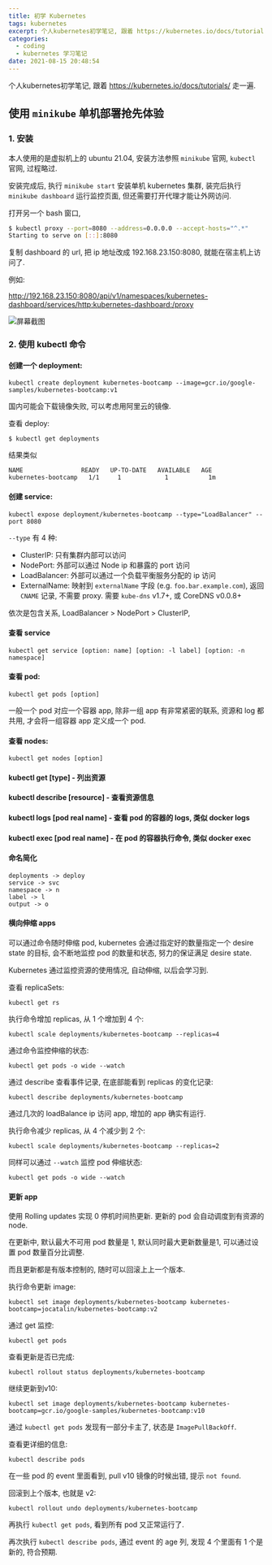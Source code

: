 ```yaml
---
title: 初学 Kubernetes
tags: kubernetes
excerpt: 个人kubernetes初学笔记, 跟着 https://kubernetes.io/docs/tutorials/ 走一遍.
categories:
  - coding
  - kubernetes 学习笔记
date: 2021-08-15 20:48:54
---
```



个人kubernetes初学笔记, 跟着 <https://kubernetes.io/docs/tutorials/> 走一遍.

## 使用 `minikube` 单机部署抢先体验

### 1. 安装

本人使用的是虚拟机上的 ubuntu 21.04, 安装方法参照 `minikube` 官网, `kubectl` 官网, 过程略过.

安装完成后, 执行 `minikube start` 安装单机 kubernetes 集群, 装完后执行 `minikube dashboard` 运行监控页面, 但还需要打开代理才能让外网访问.

打开另一个 bash 窗口,

```bash
$ kubectl proxy --port=8080 --address=0.0.0.0 --accept-hosts="^.*"
Starting to serve on [::]:8080
```

复制 dashboard 的 url, 把 ip 地址改成 192.168.23.150:8080, 就能在宿主机上访问了.

例如:

http://192.168.23.150:8080/api/v1/namespaces/kubernetes-dashboard/services/http:kubernetes-dashboard:/proxy

![屏幕截图](/asset/初学-Kubernetes/185416.png)

### 2. 使用 kubectl 命令

#### 创建一个 deployment:

    kubectl create deployment kubernetes-bootcamp --image=gcr.io/google-samples/kubernetes-bootcamp:v1


国内可能会下载镜像失败, 可以考虑用阿里云的镜像.

查看 deploy:

    $ kubectl get deployments

结果类似

    NAME                READY   UP-TO-DATE   AVAILABLE   AGE
    kubernetes-bootcamp   1/1     1            1           1m

#### 创建 service:


    kubectl expose deployment/kubernetes-bootcamp --type="LoadBalancer" --port 8080


`--type` 有 4 种:
- ClusterIP: 只有集群内部可以访问
- NodePort: 外部可以通过 Node ip 和暴露的 port 访问
- LoadBalancer: 外部可以通过一个负载平衡服务分配的 ip 访问
- ExternalName: 映射到 `externalName` 字段 (e.g. `foo.bar.example.com`), 返回 `CNAME` 记录, 不需要 proxy. 需要 `kube-dns` v1.7+, 或 CoreDNS v0.0.8+

依次是包含关系, LoadBalancer > NodePort > ClusterIP,


#### 查看 service

    kubectl get service [option: name] [option: -l label] [option: -n namespace]

#### 查看 pod:

    kubectl get pods [option]

一般一个 pod 对应一个容器 app, 除非一组 app 有非常紧密的联系, 资源和 log 都共用, 才会将一组容器 app 定义成一个 pod.
 
#### 查看 nodes:

    kubectl get nodes [option]

#### kubectl get [type] - 列出资源

#### kubectl describe [resource] - 查看资源信息

#### kubectl logs [pod real name] - 查看 pod 的容器的 logs, 类似 docker logs

#### kubectl exec [pod real name] - 在 pod 的容器执行命令, 类似 docker exec

#### 命名简化

    deployments -> deploy
    service -> svc
    namespace -> n
    label -> l
    output -> o

#### 横向伸缩 apps

可以通过命令随时伸缩 pod, kubernetes 会通过指定好的数量指定一个 desire state 的目标, 会不断地监控 pod 的数量和状态, 努力的保证满足 desire state.

Kubernetes 通过监控资源的使用情况, 自动伸缩, 以后会学习到.

 查看 replicaSets:
    
    kubectl get rs

执行命令增加 replicas, 从 1 个增加到 4 个:

    kubectl scale deployments/kubernetes-bootcamp --replicas=4

通过命令监控伸缩的状态:

    kubectl get pods -o wide --watch

通过 describe 查看事件记录, 在底部能看到 replicas 的变化记录:

    kubectl describe deployments/kubernetes-bootcamp

通过几次的 loadBalance ip 访问 app, 增加的 app 确实有运行.

执行命令减少 replicas, 从 4 个减少到 2 个:

    kubectl scale deployments/kubernetes-bootcamp --replicas=2

同样可以通过 `--watch` 监控 pod 伸缩状态:

    kubectl get pods -o wide --watch

#### 更新 app

使用 Rolling updates 实现 0 停机时间热更新. 更新的 pod 会自动调度到有资源的 node.

在更新中, 默认最大不可用 pod 数量是 1, 默认同时最大更新数量是1, 可以通过设置 pod 数量百分比调整.

而且更新都是有版本控制的, 随时可以回滚上上一个版本.

执行命令更新 image:

    kubectl set image deployments/kubernetes-bootcamp kubernetes-bootcamp=jocatalin/kubernetes-bootcamp:v2

通过 get 监控:

    kubectl get pods

查看更新是否已完成:

    kubectl rollout status deployments/kubernetes-bootcamp

继续更新到v10:

    kubectl set image deployments/kubernetes-bootcamp kubernetes-bootcamp=gcr.io/google-samples/kubernetes-bootcamp:v10

通过 `kubectl get pods` 发现有一部分卡主了, 状态是 `ImagePullBackOff`.

查看更详细的信息:

    kubectl describe pods

在一些 pod 的 event 里面看到, pull v10 镜像的时候出错, 提示 `not found`.

回滚到上个版本, 也就是 v2:

    kubectl rollout undo deployments/kubernetes-bootcamp

再执行 `kubectl get pods`, 看到所有 pod 又正常运行了.

再次执行 `kubectl describe pods`, 通过 event 的 age 列, 发现 4 个里面有 1 个是新的, 符合预期.
